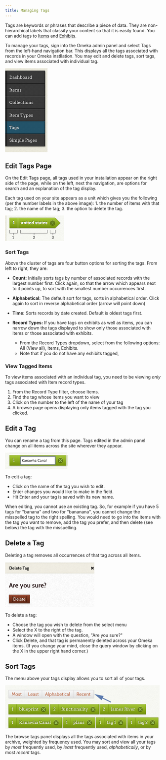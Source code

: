 ```yaml
---
title: Managing Tags
---
```


Tags are keywords or phrases that describe a piece of data. They are non-hierarchical labels that classify your content so that it is easily found. You can add tags to [Items](Items) and [Exhibits](../Plugins/ExhibitBuilder).

To manage your tags, sign into the Omeka admin panel and select Tags from the left-hand navigation bar. This displays all the tags associated with records in your Omeka instllation. You may edit and delete tags, sort tags, and view items associated with individual tag.

![Tags in left nav](/doc_files/Tagsnav.png)

Edit Tags Page
---------------
On the Edit Tags page, all tags used in your installation appear on the right side of the page, while on the left, next the navigation, are options for search and an explanation of the tag display.

Each tag used on your site appears as a unit which gives you the following (per the number labels in the above image): 1. the number of items with that tag; 2. the name of the tag; 3. the option to delete the tag.

![A tag labeled with sections labelled with 1, 2, and 3.](/doc_files/Tagsample.png)

### Sort Tags
Above the cluster of tags are four button options for sorting the tags. From left to right, they are:

- **Count:** Initially sorts tags by number of associated records with the largest number first. Click again, so that the arrow which appears next to it points up, to sort with the smallest number occurrences first. 
- **Alphabetical:** The default sort for tags, sorts in alphabetical order. Click again to sort in reverse alphabetical order (arrow will point down)
- **Time:** Sorts records by date created. Default is oldest tags first.

- **Record Types:** If you have tags on exhibits as well as items, you can narrow down the tags displayed to show only those associated with items or those associated with exhibits.
	- From the Record Types dropdown, select from the following options: All (View all), Items, Exhibits.
	- Note that if you do not have any exhibits tagged, 

### View Tagged Items
To view items associated with an individual tag, you need to be viewing *only* tags associated with Item record types. 

1. From the Record Type filter, choose Items.
2. Find the tag whose items you want to view
2. Click on the number to the left of the name of your tag
3. A browse page opens displaying only items tagged with the tag you clicked.

## Edit a Tag 
You can rename a tag from this page. Tags edited in the admin panel change on all items across the site wherever they appear.

![Tagedit.png](/doc_files/Tagedit.png)

To edit a tag:

-   Click on the name of the tag you wish to edit.
-   Enter changes you would like to make in the field.
-   Hit Enter and your tag is saved with its new name.

When editing, you cannot use an existing tag. So, for example if you have 5 tags for "banana" and two for "bananana", you cannot change the misspelled tag to the right spelling. You would need to go into the items with the tag you want to remove, add the tag you prefer, and then delete (see below) the tag with the misspelling.

Delete a Tag 
-----------------------------------------------------------------
Deleting a tag removes all occurrences of that tag across all items.

![Tagdelete.png](/doc_files/Tagdelete.png)

To delete a tag:

-   Choose the tag you wish to delete from the select menu
-   Select the X to the right of the tag.
-   A window will open with the question, "Are you sure?" 
-   Click Delete, and that tag is permanently deleted across your Omeka items. (If you change your mind, close the query window by clicking on the X in the upper right hand corner.)

Sort Tags
-----------------------------------------------------------
The menu above your tags display allows you to sort all of your tags.

![Tagssort.png](/doc_files/Tagssort.png)

The browse tags panel displays all the tags associated with items in your archive, weighted by frequency used. You may sort and view all your tags by *most* frequently used, by *least* frequently used, *alphabetically*, or by most *recent* tags.